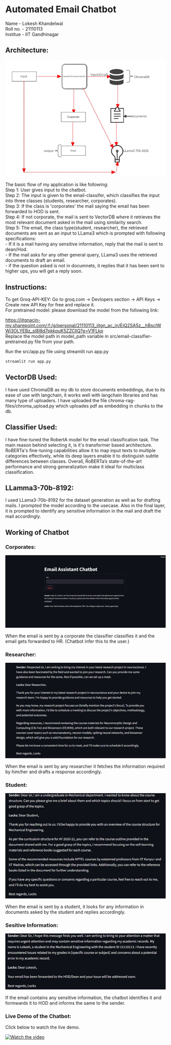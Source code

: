 # Automated Email Chatbot
Name - Lokesh Khandelwal<br>
Roll no. - 21110113<br>
Institue - IIT Gandhinagar<br>

## Architecture:

![Project screenshot](img/chatbot%20architecture.jpg)

The basic flow of my application is like following:<br>
Step 1: User gives input to the chatbot.<br>
Step 2: The input is given to the email-classifer, which classifies the input into three classes (students, researcher, corporates).<br>
Step 3: If the class is 'corporates' the mail saying the email has been forwarded to HOD is sent.<br>
Step 4: If not corporate, the mail is sent to VectorDB where it retrieves the most relevant document asked in the mail using similarity search.<br>
Step 5: The email, the class type(student, researcher), the retrieved documents are sent as an input to LLama3 which is prompted with following specifications:<br>
        - If it is a mail having any sensitive information, reply that the mail is sent to dean/Hod.<br>
        - If the mail asks for any other general query, LLama3 uses the retrieved documents to draft an email.<br>
        - if the question asked is not in documnets, it replies that it has been sent to higher ups, you will get a reply soon.<br>

## Instructions:<br>

To get Groq-API-KEY: Go to groq.com -> Devlopers section -> API Keys -> Create new API Key for free and replace it.<br>
For pretrained model: please download the model from the following link:<br>


https://iitgnacin-my.sharepoint.com/:f:/g/personal/21110113_iitgn_ac_in/EiQ2SA5z__hBscIWWi3OLYEBz_sI8l8d7pkkpuK5ZZCllQ?e=V1FLkp<br>
Replace the model path in model_path variable in src/email-classifier-pretrained.py file from your path.<br>

Run the src/app.py file using streamlit run app.py<br>
```bash
streamlit run app.py
```

## VectorDB Used:<br>

I have used ChromaDB as my db to store documents embeddings, due to its ease of use with langchain, it works well with langchain libraries and has many type of uploaders. I have uploaded the file chroma-rag-files/chroma_upload.py which uploades pdf as embedding in chunks to the db.<br>

## Classifier Used:<br>

I have fine-tuned the RobertA model for the email classification task. The main reason behind selecting it, is it's transformer based architecture. RoBERTa's fine-tuning capabilities allow it to map input texts to multiple categories effectively, while its deep layers enable it to distinguish subtle differences between classes. Overall, RoBERTa’s state-of-the-art performance and strong generalization make it ideal for multiclass classification.<br>

## LLamma3-70b-8192:<br>

I used LLama3-70b-8192 for the dataset generation as well as for drafting mails. I prompted the model according to the usecase. Also in the final layer, it is prompted to identify any sensitive information in the mail and draft the mail accordingly.<br>
        
## Working of Chatbot<br>

### Corporates:<br>

![Project screenshot](img/corp.jpg)

When the email is sent by a corporate the classifier classifies it and the email gets forwarded to HR. (Chatbot infer this to the user.)

### Researcher:<br>

 
![Project screenshot](img/researcher.jpg)


When the email is sent by any researcher it fetches the information required by him/her and drafts a response accordingly.



### Student:<br>



![Project screenshot](img/student.jpg)


When the email is sent by a student, it looks for any information in documents asked by the student and replies accordingly.


### Sesitive Information:<br>


![Project screenshot](img/sensi.jpg)



If the email contains any sensitive information, the chatbot identifies it and formwards it to HOD and informs the same to the sender.


### Live Demo of the Chatbot:

Click below to watch the live demo.

[![Watch the video](https://img.youtube.com/vi/FU9xiSRmr0A/maxresdefault.jpg)](https://www.youtube.com/watch?v=FU9xiSRmr0A "Watch the video on YouTube")









